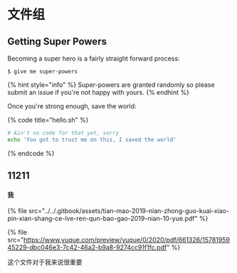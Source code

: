 # 文件组

## Getting Super Powers

Becoming a super hero is a fairly straight forward process:

```
$ give me super-powers
```

{% hint style="info" %}
 Super-powers are granted randomly so please submit an issue if you're not happy with yours.
{% endhint %}

Once you're strong enough, save the world:

{% code title="hello.sh" %}
```bash
# Ain't no code for that yet, sorry
echo 'You got to trust me on this, I saved the world'
```
{% endcode %}

## 11211


#### 我



{% file src="../../.gitbook/assets/tian-mao-2019-nian-zhong-guo-kuai-xiao-pin-xian-shang-ce-lve-ren-qun-bao-gao-2019-nian-10-yue.pdf" %}

{% file src="https://www.yuque.com/preview/yuque/0/2020/pdf/661326/1578195945229-dbc046e3-7c42-46a2-b9a8-9274cc91f1fc.pdf" %}

这个文件对于我来说很重要
